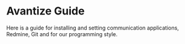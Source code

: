 # Avantize Guide

Here is a guide for installing and setting communication applications, Redmine, Git and for our programming style.
